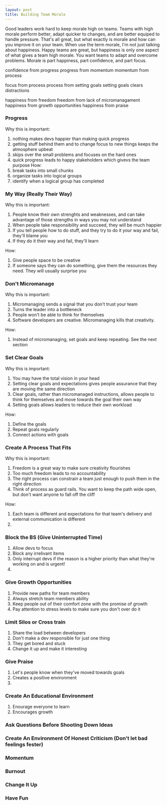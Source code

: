 ```yaml
---
layout: post
title: Building Team Morale
---
```


Good leaders work hard to keep morale high on teams. Teams with high morale perform better, adapt quicker to changes, and are better equiped to handle pressure. That's all great, but what exactly is morale and how can you improve it on your team. When use the term morale, I'm not just talking about happiness. Happy teams are great, but happiness is only one aspect of what gives a team high morale. You want teams to adapt and overcome problems. Morale is part happiness, part confidence, and part focus. 

confidence from progress
progress from momentum
momentum from process

focus from process
process from setting goals
setting goals clears distractions

happiness from freedom
freedom from lack of micromanagament
happiness from growth opportunities
happiness from praise




### Progress
Why this is important:
1. nothing makes devs happier than making quick progress
2. getting stuff behind them and to change focus to new things keeps the atmosphere upbeat
3. skips over the small problems and focuses on the hard ones
4. quick progress leads to happy stakeholders which givevs the team purpose
How:
1. break tasks into small chunks 
2. organize tasks into logical groups
3. identify when a logical group has completed


### My Way (Really Their Way)
Why this is important:
1. People know their own strenghts and weaknesses, and can take advantage of those strengths in ways you may not understand
2. When people take responsibility and succeed, they will be much happier
3. If you tell people how to do stuff, and they try to do it your way and fail, they'll blame you
4. If they do it their way and fail, they'll learn

How:
1. Give people space to be creative
2. If someone says they can do something, give them the resources they need. They will usually surprise you


### Don't Micromanage
Why this is important:
1. Micromanaging sends a signal that you don't trust your team
2. Turns the leader into a bottleneck
3. People won't be able to think for themselves
4. Software developers are creative. Micromanaging kills that creativity.

How:
1. Instead of micromanaging, set goals and keep repeating. See the next section

### Set Clear Goals
Why this is important:
1. You may have the total vision in your head
2. Setting clear goals and expectations gives people assurance that they are moving the same direction
3. Clear goals, rather than micromanaged instructions, allows people to think for themselves and move towards the goal their  own way
4. Setting goals allows leaders to reduce their own workload 

How:
1. Define the goals
2. Repeat goals regularly
3. Connect actions with goals

### Create A Process That Fits
Why this is important:
1. Freedom is a great way to make sure creativity flourishes
2. Too much freedom leads to no accountability
3. The right process can constrain a team just enough to push them in the right direction
4. Think of process as guard rails. You want to keep the path wide open, but don't want anyone to fall off the cliff

How:
1. Each team is different and expectations for that team's delivery and external communication is different
2. 

### Block the BS (Give Uninterrupted Time)
1. Allow devs to focus
2. Block any irrelivant items
3. Only interrupt devs if the reason is a higher priority than what they're working on and is urgent!
4. 


### Give Growth Opportunities
1. Provide new paths for team members
2. Always stretch team members ability
3. Keep people out of their comfort zone with the promise of growth
4. Pay attention to stress levels to make sure you don't over do it

### Limit Silos or Cross train
1. Share the load between developers
2. Don't make a dev responsible for just one thing
3. They get bored and stuck 
4. Change it up and make it interesting

### Give Praise
1. Let's people know when they've moved towards goals
2. Creates a positive environment
3. 

### Create An Educational Environment
1. Enourage everyone to learn
2. Encourages growth

### Ask Questions Before Shooting Down Ideas

### Create An Environment Of Honest Criticism (Don't let bad feelings fester)

### Momentum

### Burnout

### Change It Up

### Have Fun
